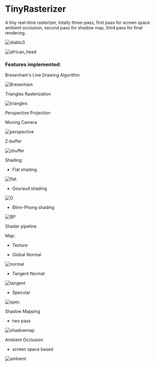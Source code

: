 # TinyRasterizer

A tiny real-time rasterizer, totally three-pass, first pass for screen space ambient occlusion, second pass for shadow map, third pass for final rendering.

![diablo3](./README.assets/diablo3.jpg)

![african_head](./README.assets/african_head.jpg)

### Features implemented:

Bresenham's Line Drawing Algorithm

![Bresenham](./README.assets/Bresenham.jpg)

Triangles Rasterization

![triangles](./README.assets/triangles.jpg)

Perspective Projection

Moving Camera

![perspective](./README.assets/perspective.jpg)

Z-buffer

![zbuffer](./README.assets/zbuffer.jpg)

Shading: 
  * Flat shading

![flat](./README.assets/flat.jpg)

  * Gouraud shading

![G](./README.assets/G.jpg)

  * Blinn-Phong shading

![BP](./README.assets/BP.jpg)

Shader pipeline

Map:
* Texture


* Global Normal

![normal](./README.assets/normal.jpg)

  * Tangent Normal

![tangent](./README.assets/tangent.jpg)

* Specular


![spec](./README.assets/spec.jpg)


Shadow Mapping
* two pass


![shadowmap](./README.assets/shadowmap.jpg)

Ambient Occlusion

* screen space based

![ambient](./README.assets/ambient.jpg)

